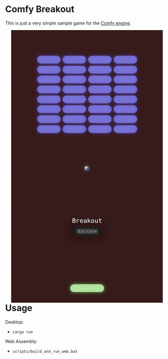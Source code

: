 
Comfy Breakout
====

This is just a very simple sample game for the [Comfy engine](https://github.com/darthdeus/comfy).

<img src="/screenshot.png" align="right" />

Usage
====

Desktop:
* `cargo run`

Web Assembly:
* `scripts/build_and_run_web.bat`
